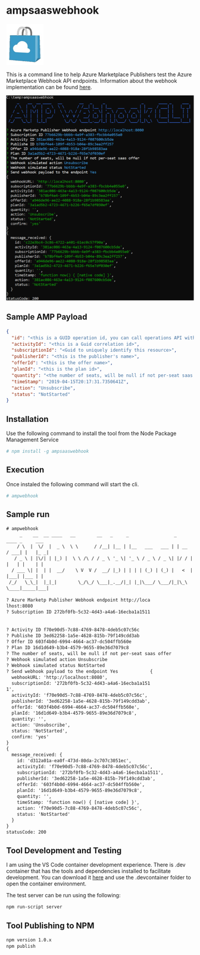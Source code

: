 # ampsaaswebhook

![Azure Marketplace Shopping Bag](./images/amptotebag.jpg)


This is a command line to help Azure Marketplace Publishers test the Azure Marketplace Webhook API endpoints.  Information about the webhook implementation can be found [here](https://docs.microsoft.com/en-us/azure/marketplace/partner-center-portal/pc-saas-fulfillment-api-v2#implementing-a-webhook-on-the-saas-service).

![Azure Marketplace Shopping Bag](./images/screenshot.png)

## Sample AMP Payload

``` json
{
  "id": "<this is a GUID operation id, you can call operations API with this to get status>",
  "activityId": "<this is a Guid correlation id>",
  "subscriptionId": "<Guid to uniquely identify this resource>",
  "publisherId": "<this is the publisher's name>",
  "offerId": "<this is the offer name>",
  "planId": "<this is the plan id>",
  "quantity": "<the number of seats, will be null if not per-seat saas offer>",
  "timeStamp": "2019-04-15T20:17:31.7350641Z",
  "action": "Unsubscribe",
  "status": "NotStarted"  
}
```

## Installation

Use the following command to install the tool from the Node Package Management Service

``` bash
# npm install -g ampsaaswebhook
```

## Execution

Once instaled the following command will start the cli.

``` bash
# ampwebhook
```

## Sample run

```
# ampwebhook
     _    __  __ ____   __        __   _     _                 _       ____ _     ___ 
    / \  |  \/  |  _ \  \ \      / /__| |__ | |__   ___   ___ | | __  / ___| |   |_ _|
   / _ \ | |\/| | |_) |  \ \ /\ / / _ \ '_ \| '_ \ / _ \ / _ \| |/ / | |   | |    | | 
  / ___ \| |  | |  __/    \ V  V /  __/ |_) | | | | (_) | (_) |   <  | |___| |___ | | 
 /_/   \_\_|  |_|_|        \_/\_/ \___|_.__/|_| |_|\___/ \___/|_|\_\  \____|_____|___|
                                                                                      
? Azure Marketp Publisher Webhook endpoint http://loca
lhost:8080
? Subscription ID 272bf0fb-5c32-4d43-a4a6-16ecba1a1511


? Activity ID f70e90d5-7c88-4769-8478-4deb5c07c56c
? Publishe ID 3ed62258-1a5e-4628-815b-79f149cdd3ab
? Offer ID 603f4b0d-6994-4664-ac37-dc504ffb560e
? Plan ID 16d1d649-b3b4-4579-9655-89e36d7079c8
? The number of seats, will be null if not per-seat saas offer 
? Webhook simulated action Unsubscribe
? Webhook simulated status NotStarted
? Send webhook payload to the endpoint Yes            {
  webhookURL: 'http://localhost:8080',
  subscriptionId: '272bf0fb-5c32-4d43-a4a6-16ecba1a151
1',
  activityId: 'f70e90d5-7c88-4769-8478-4deb5c07c56c',
  publisherId: '3ed62258-1a5e-4628-815b-79f149cdd3ab',
  offerId: '603f4b0d-6994-4664-ac37-dc504ffb560e',
  planId: '16d1d649-b3b4-4579-9655-89e36d7079c8',
  quantity: '',
  action: 'Unsubscribe',
  status: 'NotStarted',
  confirm: 'yes'
}
{
  message_received: {
    id: 'd312a01a-ea0f-473d-80da-2c707c3051ec',
    activityId: 'f70e90d5-7c88-4769-8478-4deb5c07c56c',
    subscriptionId: '272bf0fb-5c32-4d43-a4a6-16ecba1a1511',
    publisherId: '3ed62258-1a5e-4628-815b-79f149cdd3ab',
    offerId: '603f4b0d-6994-4664-ac37-dc504ffb560e',
    planId: '16d1d649-b3b4-4579-9655-89e36d7079c8',
    quantity: '',
    timeStamp: 'function now() { [native code] }',
    action: 'f70e90d5-7c88-4769-8478-4deb5c07c56c',
    status: 'NotStarted'
  }
}
statusCode: 200
```

## Tool Development and Testing

I am using the VS Code container development experience.  There is .dev container that has the tools and dependencies installed to facilitate development.  You can download it [here](https://marketplace.visualstudio.com/items?itemName=ms-vscode-remote.remote-containers) and use the .devcontainer folder to open the container environment.

The test server can be run using the following:

``` bash
npm run-script server
```

## Tool Publishing to NPM

``` bash
npm version 1.0.x
npm publish
```